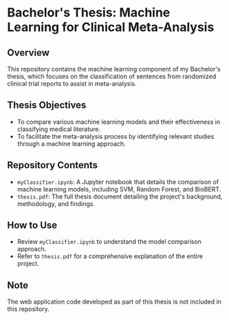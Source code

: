 # Bachelor's Thesis: Machine Learning for Clinical Meta-Analysis

## Overview
This repository contains the machine learning component of my Bachelor's thesis, which focuses on the classification of sentences from randomized clinical trial reports to assist in meta-analysis.

## Thesis Objectives
- To compare various machine learning models and their effectiveness in classifying medical literature.
- To facilitate the meta-analysis process by identifying relevant studies through a machine learning approach.

## Repository Contents
- `myClassifier.ipynb`: A Jupyter notebook that details the comparison of machine learning models, including SVM, Random Forest, and BioBERT.
- `thesis.pdf`: The full thesis document detailing the project's background, methodology, and findings.

## How to Use
- Review `myClassifier.ipynb` to understand the model comparison approach.
- Refer to `thesis.pdf` for a comprehensive explanation of the entire project.

## Note
The web application code developed as part of this thesis is not included in this repository.
